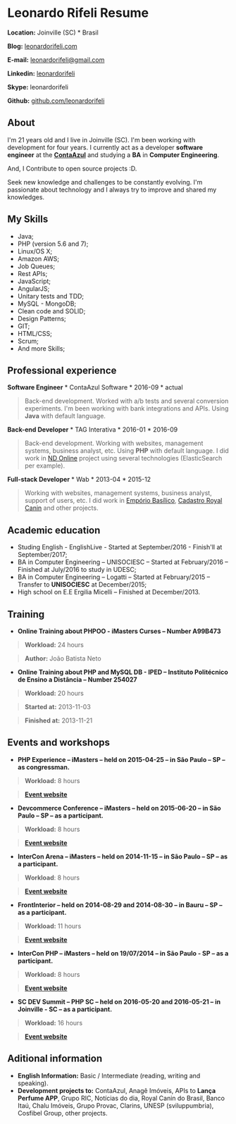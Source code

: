 # Leonardo Rifeli Resume

**Location:** Joinville (SC) * Brasil

**Blog:** [leonardorifeli.com](https://leonardorifeli.com)

**E-mail:** [leonardorifeli@gmail.com](mailto:leonardorifeli@gmail.com)

**Linkedin:** [leonardorifeli](http://linkedin.com/in/leonardorifeli)

**Skype:** leonardorifeli

**Github:** [github.com/leonardorifeli](https://github.com/leonardorifeli)

## About

I'm 21 years old and I live in Joinville (SC). I'm been working with development for four years. I currently act as a developer **software engineer** at the **[ContaAzul](http://contaazul.com)** and studying a **BA** in **Computer Engineering**.

And, I Contribute to open source projects :D.

Seek new knowledge and challenges to be constantly evolving. I'm passionate about technology and I always try to improve and shared my knowledges.

## My Skills

* Java;
* PHP (version 5.6 and 7);
* Linux/OS X;
* Amazon AWS;
* Job Queues;
* Rest APIs;
* JavaScript;
* AngularJS;
* Unitary tests and TDD;
* MySQL - MongoDB;
* Clean code and SOLID;
* Design Patterns;
* GIT;
* HTML/CSS;
* Scrum;
* And more Skills;

## Professional experience

**Software Engineer** * ContaAzul Software * 2016-09 * actual
> Back-end development. Worked with a/b tests and several conversion experiments. I'm been working with bank integrations and APIs. Using **Java** with default language.

**Back-end Developer** * TAG Interativa * 2016-01 * 2016-09
> Back-end development. Working with websites, management systems, business analyst, etc. Using **PHP** with default language. I did work in [ND Online](ndonline.com.br) project using several technologies (ElasticSearch per example).

**Full-stack Developer** * Wab * 2013-04 * 2015-12

> Working with websites, management systems, business analyst, support of users, etc. I did work in [Empório Basílico](https://www.emporiobasilico.com.br/), [Cadastro Royal Canin](http://cadastro.royalcanin.com.br/) and other projects.

## Academic education

* Studing English - EnglishLive - Started at September/2016 - Finish'll at September/2017;
* BA in Computer Engineering – UNISOCIESC – Started at February/2016 – Finished at July/2016 to study in UDESC;
* BA in Computer Engineering – Logatti – Started at February/2015 – Transfer to **UNISOCIESC** at December/2015;
* High school on E.E Ergilia Micelli – Finished at December/2013.

## Training

* **Online Training about PHPOO - iMasters Curses – Number A99B473**

> **Workload:** 24 hours

> **Author:** João Batista Neto

* **Online Training about PHP and MySQL DB - IPED – Instituto Politécnico de Ensino a Distância – Number 254027**

> **Workload:** 20 hours

> **Started at:** 2013-11-03

> **Finished at:** 2013-11-21

## Events and workshops

* **PHP Experience – iMasters – held on 2015-04-25 – in São Paulo – SP – as congressman.**

> **Workload:** 8 hours

> **[Event website](http://phpexperience.imasters.com.br/)**

* **Devcommerce Conference – iMasters – held on 2015-06-20 – in São Paulo – SP – as a participant.**

> **Workload:** 8 hours

> **[Event website](http://devcommerce.imasters.com.br/)**

* **InterCon Arena – iMasters – held on 2014-11-15 – in São Paulo – SP – as a participant.**

> **Workload**: 8 hours

> **[Event website](http://intercon.imasters.com.br/)**

* **FrontInterior – held on 2014-08-29 and 2014-08-30 – in Bauru – SP – as a participant.**

> **Workload:** 11 hours

> **[Event website](https://www.facebook.com/Frontinterior)**

* **InterCon PHP – iMasters – held on 19/07/2014 – in São Paulo - SP – as a participant.**

> **Workload:** 8 hours

> **[Event website](http://interconphp.imasters.com.br/)**

* **SC DEV Summit – PHP SC – held on 2016-05-20 and 2016-05-21 – in Joinville - SC – as a participant.**

> **Workload:** 16 hours

> **[Event website](http://scdevsummit.com.br/)**

## Aditional information

* **English Information:** Basic / Intermediate (reading, writing and speaking).
* **Development projects to:** ContaAzul, Anagê Imóveis, APIs to **Lança Perfume APP**, Grupo RIC, Notícias do dia, Royal Canin do Brasil, Banco Itaú, Chalu Imóveis, Grupo Provac, Clarins, UNESP (sviluppumbria), Cosfibel Group, other projects.
